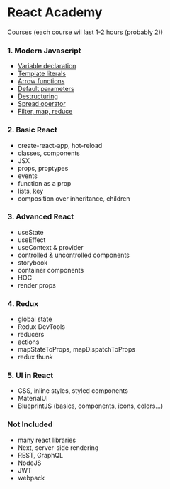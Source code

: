 # React Academy

Courses (each course wil last 1-2 hours (probably 2))

### 1. Modern Javascript
- [Variable declaration](letConst.md)
- [Template literals](templateLiterals.md)
- [Arrow functions](arrowFunctions.md)
- [Default parameters](defaultParameters.md)
- [Destructuring](destructuringAssignment.md)
- [Spread operator](spreadOperator.md)
- [Filter, map, reduce](filterMapReduce.md)

### 2. Basic React
- create-react-app, hot-reload
- classes, components
- JSX
- props, proptypes
- events
- function as a prop
- lists, key
- composition over inheritance, children

### 3. Advanced React
- useState
- useEffect
- useContext & provider
- controlled & uncontrolled components
- storybook
- container components
- HOC
- render props

### 4. Redux
- global state
- Redux DevTools
- reducers
- actions
- mapStateToProps, mapDispatchToProps
- redux thunk

### 5. UI in React
- CSS, inline styles, styled components
- MaterialUI
- BlueprintJS (basics, components, icons, colors...)

### Not Included
- many react libraries
- Next, server-side rendering
- REST, GraphQL
- NodeJS
- JWT
- webpack
